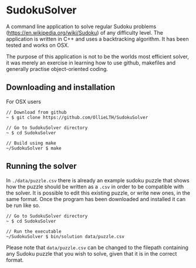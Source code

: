 # SudokuSolver

A command line application to solve regular Sudoku problems (https://en.wikipedia.org/wiki/Sudoku) of any difficulty level.  The application is written in C++ and uses a backtracking algorithm.  It has been tested and works on OSX.

The purpose of this application is not to be the worlds most efficient solver, it was merely an exercise in learning how to use github, makefiles and generally practise object-oriented coding.


## Downloading and installation

For OSX users

```
// Download from github
~ $ git clone https://github.com/OllieLTH/SudokuSolver

// Go to SudokuSolver directory
~ $ cd SudokuSolver

// Build using make
~/SudokuSolver $ make
```


## Running the solver 

In ```./data/puzzle.csv``` there is already an example sudoku puzzle that shows how the puzzle should be written as a ```.csv``` in order to be compatible with the solver.  It is possible to edit this existing puzzle, or write new ones, in the same format.  Once the program has been downloaded and installed it can be run like so.

```
// Go to SudokuSolver directory
~ $ cd SudokuSolver

// Run the executable
~/SudokuSolver $ bin/solution data/puzzle.csv
```

Please note that ```data/puzzle.csv``` can be changed to the filepath containing any Sudoku puzzle that you wish to solve, given that it is in the correct format.

